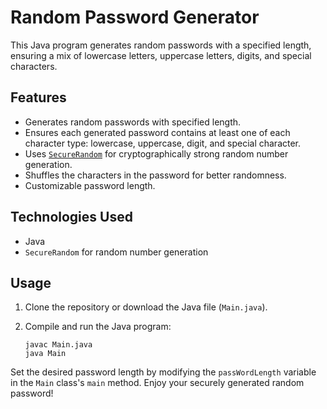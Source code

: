 # Random Password Generator

This Java program generates random passwords with a specified length, ensuring a mix of lowercase letters, uppercase letters, digits, and special characters.

## Features

- Generates random passwords with specified length.
- Ensures each generated password contains at least one of each character type: lowercase, uppercase, digit, and special character.
- Uses <a href="https://docs.oracle.com/javase/8/docs/api/java/security/SecureRandom.html">`SecureRandom`</a>  for cryptographically strong random number generation.
- Shuffles the characters in the password for better randomness.
- Customizable password length.

## Technologies Used

- Java
- `SecureRandom` for random number generation

## Usage

1. Clone the repository or download the Java file (`Main.java`).

2. Compile and run the Java program:

   ```shell
   javac Main.java
   java Main
Set the desired password length by modifying the `passWordLength` variable in the `Main` class's `main` method.
Enjoy your securely generated random password!
